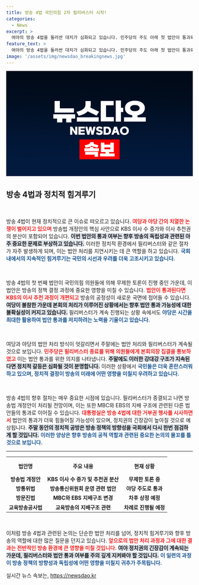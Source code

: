 ```yaml
---
title: 방송 4법 국민의힘 2차 필리버스터 시작!
categories:
  - News
excerpt: >
  여야의 방송 4법을 둘러싼 대치가 심화되고 있습니다. 민주당의 주도 아래 첫 법안이 통과되자 국민의힘은 필리버스터로 저항하며 격렬한 공방을 이어가고 있습니다. 내일 주말에도 긴장감이 계속될 전망!
feature_text: >
  여야의 방송 4법을 둘러싼 대치가 심화되고 있습니다. 민주당의 주도 아래 첫 법안이 통과되자 국민의힘은 필리버스터로 저항하며 격렬한 공방을 이어가고 있습니다. 내일 주말에도 긴장감이 계속될 전망!
image: '/assets/img/newsdao_breakingnews.jpg'
---
```


<p><img src="/assets/img/newsdao_breakingnews.jpg" alt="pcversion 속보" /></p>

<h2 data-ke-size="size26">방송 4법과 정치적 힘겨루기</h2>

<p data-ke-size="size16">&nbsp;</p>

<p>방송 4법이 현재 정치적으로 큰 이슈로 떠오르고 있습니다. <b><span style="color: #ee2323;">여당과 야당 간의 치열한 논쟁이 벌어지고 있으며</span></b> 방송법 개정안의 핵심 사안으로 KBS 이사 수 증가와 이사 추천권의 분산이 포함되어 있습니다. <b><span style="background-color: #21538527;">이번 법안의 통과 여부는 향후 방송의 독립성과 관련된 아주 중요한 문제로 부상하고 있습니다.</span></b> 이러한 정치적 환경에서 필리버스터와 같은 절차가 자주 발생하게 되며, 이는 법안 처리를 지연시키는 데 큰 역할을 하고 있습니다. <b><span style="color: #1a5490;">국회 내에서의 지속적인 힘겨루기는 국민의 시선과 우려를 더욱 고조시키고 있습니다.</span></b> </p>

<p data-ke-size="size16">&nbsp;</p>

<p>방송 4법의 첫 번째 법안이 국민의힘 의원들에 의해 무제한 토론이 진행 중인 가운데, 이 법안은 방송의 정책 결정 과정에 중요한 영향을 미칠 수 있습니다. <b><span style="color: #ee2323;">법안이 통과된다면 KBS의 이사 추천 과정이 개편되고</span></b> 방송의 공정성이 새로운 국면에 접어들 수 있습니다. <b><span style="background-color: #21538527;">여당이 불참한 가운데 본회의 처리가 이루어진 상황에서는 향후 법안 통과 가능성에 대한 불확실성이 커지고 있습니다.</span></b> 필리버스터가 계속 진행되는 상황 속에서도 <b><span style="color: #1a5490;">야당은 시간을 최대한 활용하여 법안 통과를 저지하려는 노력을 기울이고 있습니다.</span></b></p>

<p data-ke-size="size16">&nbsp;</p>

<p>여당과 야당의 법안 처리 방식이 엇갈리면서 주말에는 법안 처리와 필리버스터가 계속될 것으로 보입니다. <b><span style="color: #ee2323;">민주당은 필리버스터 종료를 위해 의원들에게 본회의장 집결을 통보하였고</span></b> 이는 법안 통과를 위한 의지를 나타냅니다. <b><span style="background-color: #21538527;">주말에도 이러한 강대강 구조가 지속된다면 정치적 갈등은 심화될 것이 분명합니다.</span></b> 이러한 상황에서 <b><span style="color: #1a5490;">국민들은 더욱 혼란스러워하고 있으며, 정치적 결정이 방송의 미래에 어떤 영향을 미칠지 우려하고 있습니다.</span></b></p>

<p data-ke-size="size16">&nbsp;</p>

<p>방송 4법의 향후 절차는 매우 중요한 시점에 있습니다. 필리버스터가 종결되고 나면 방송법 개정안이 처리될 전망이며, 이는 또한 MBC와 EBS의 지배 구조에 관련된 다른 법안들의 통과로 이어질 수 있습니다. <b><span style="color: #ee2323;">대통령실은 방송 4법에 대한 거부권 행사를 시사하면서</span></b> 법안의 통과가 더욱 힘들어질 가능성이 있으며, 정치권의 긴장감이 높아질 것으로 예상됩니다. <b><span style="background-color: #21538527;">주말 동안의 정치적 공방은 방송 정책의 방향성을 국회에서 다시 한번 점검하게 할 것입니다.</span></b> <b><span style="color: #1a5490;">이러한 양상은 향후 방송의 공적 역할과 관련된 중요한 논의의 물꼬를 틀 것으로 보입니다.</span></b></p>

<hr>

<table style="width: 100%; border-collapse: collapse;">
    <tr>
        <th style="text-align: center; height: 40px;"><b>법안명</b></th>
        <th style="text-align: center; height: 40px;"><b>주요 내용</b></th>
        <th style="text-align: center; height: 40px;"><b>현재 상황</b></th>
    </tr>
    <tr>
        <td style="text-align: center; height: 17px;"><b>방송법 개정안</b></td>
        <td style="text-align: center; height: 17px;"><b>KBS 이사 수 증가 및 추천권 분산</b></td>
        <td style="text-align: center; height: 17px;"><b>무제한 토론 중</b></td>
    </tr>
    <tr>
        <td style="text-align: center; height: 17px;"><b>방통위법</b></td>
        <td style="text-align: center; height: 17px;"><b>방송통신위원회 운영 관련 법안</b></td>
        <td style="text-align: center; height: 17px;"><b>야당 주도로 통과</b></td>
    </tr>
    <tr>
        <td style="text-align: center; height: 17px;"><b>방문진법</b></td>
        <td style="text-align: center; height: 17px;"><b>MBC와 EBS 지배구조 변경</b></td>
        <td style="text-align: center; height: 17px;"><b>차후 상정 예정</b></td>
    </tr>
    <tr>
        <td style="text-align: center; height: 17px;"><b>교육방송공사법</b></td>
        <td style="text-align: center; height: 17px;"><b>교육방송의 지배구조 관련</b></td>
        <td style="text-align: center; height: 17px;"><b>차례로 진행될 예정</b></td>
    </tr>
</table>

<p data-ke-size="size16">&nbsp;</p>

<p>이처럼 방송 4법과 관련된 논의는 단순한 법안 처리를 넘어, 정치적 힘겨루기와 향후 방송의 역할에 대한 많은 질문을 던지고 있습니다. <b><span style="color: #ee2323;">앞으로의 법안 처리 과정과 그에 대한 결과는 전반적인 방송 환경에 큰 영향을 미칠 것입니다.</span></b> <b><span style="background-color: #21538527;">여야 정치권의 긴장감이 계속되는 가운데, 필리버스터와 법안 통과 여부를 주의 깊게 지켜봐야 할 것입니다.</span></b> <b><span style="color: #1a5490;">이 일련의 과정이 방송 정책의 방향성과 독립성에 어떤 영향을 미칠지 귀추가 주목됩니다.</span></b></p>
실시간 뉴스 속보는, <a href="https://newsdao.kr" rel="dofollow">https://newsdao.kr</a>


